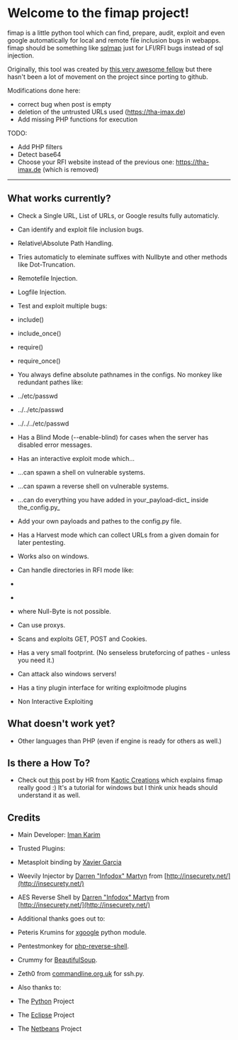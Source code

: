 Welcome to the fimap project!
=============================

fimap is a little python tool which can find, prepare, audit, exploit and even google automatically for local and remote file inclusion bugs in webapps. fimap should be something like [sqlmap](http://sqlmap.sourceforge.net) just for LFI/RFI bugs instead of sql injection.

Originally, this tool was created by [this very awesome fellow](https://tha-imax.de/git/root/fimap/tree/master) but there hasn't been a lot of movement on the project since porting to github.

Modifications done here:
- correct bug when post is empty
- deletion of the untrusted URLs used (https://tha-imax.de)
- Add missing PHP functions for execution

TODO:
- Add PHP filters
- Detect base64
- Choose your RFI website instead of the previous one: https://tha-imax.de (which is removed)


* * *

## What works currently?

*   Check a Single URL, List of URLs, or Google results fully automaticly.
*   Can identify and exploit file inclusion bugs.

*   Relative\Absolute Path Handling.
*   Tries automaticly to eleminate suffixes with Nullbyte and other methods like Dot-Truncation.
*   Remotefile Injection.
*   Logfile Injection.

*   Test and exploit multiple bugs:

*   include()
*   include_once()
*   require()
*   require_once()

*   You always define absolute pathnames in the configs. No monkey like redundant pathes like:

*   ../etc/passwd
*   ../../etc/passwd
*   ../../../etc/passwd

*   Has a Blind Mode (--enable-blind) for cases when the server has disabled error messages.
*   Has an interactive exploit mode which...

*   ...can spawn a shell on vulnerable systems.
*   ...can spawn a reverse shell on vulnerable systems.
*   ...can do everything you have added in your_payload-dict_ inside the_config.py_

*   Add your own payloads and pathes to the config.py file.
*   Has a Harvest mode which can collect URLs from a given domain for later pentesting.
*   Works also on windows.
*   Can handle directories in RFI mode like:

*   <tt><? include ($_GET["inc"] . "/content/index.html"); ?></tt>
*   <tt><? include ($_GET["inc"] . "_lang/index.html"); ?></tt>
*   where Null-Byte is not possible.

*   Can use proxys.
*   Scans and exploits GET, POST and Cookies.
*   Has a very small footprint. (No senseless bruteforcing of pathes - unless you need it.)
*   Can attack also windows servers! 
*   Has a tiny plugin interface for writing exploitmode plugins 

*   Non Interactive Exploiting

## What doesn't work yet?

*   Other languages than PHP (even if engine is ready for others as well.)

## Is there a How To?

*   Check out [this](http://kaoticcreations.blogspot.com/2011/08/automated-lfirfi-scanning-exploiting.html) post by HR from [Kaotic Creations](http://kaoticcreations.blogspot.com) which explains fimap really good :) It's a tutorial for windows but I think unix heads should understand it as well.

## Credits

*   Main Developer: [Iman Karim](mailto:fimap.dev@gmail.com)

*   Trusted Plugins:

*   Metasploit binding by [Xavier Garcia](mailto:xavi.garcia(atom)gmail(dot)com)
*   Weevily Injector by [Darren "Infodox" Martyn](mailto:infodox(atom)insecurety(dot)net) from [http://insecurety.net/](http://insecurety.net/)
*   AES Reverse Shell by [Darren "Infodox" Martyn](mailto:infodox(atom)insecurety(dot)net) from [http://insecurety.net/](http://insecurety.net/)

*   Additional thanks goes out to:

*   Peteris Krumins for [xgoogle](http://www.catonmat.net/blog/python-library-for-google-search/) python module.
*   Pentestmonkey for [php-reverse-shell](http://pentestmonkey.net/tools/php-reverse-shell/).
*   Crummy for [BeautifulSoup](http://www.crummy.com/software/BeautifulSoup/).
*   Zeth0 from [commandline.org.uk](http://commandline.org.uk/) for ssh.py.

*   Also thanks to:

*   The [Python](http://python.org) Project
*   The [Eclipse](http://eclipse.org) Project
*   The [Netbeans](http://netbeans.org) Project
